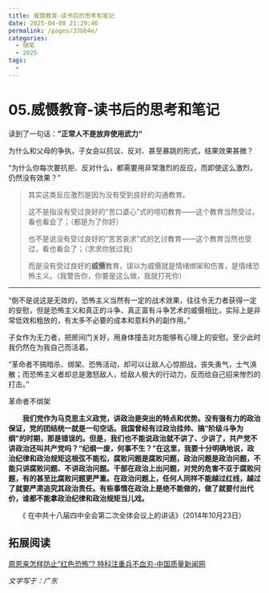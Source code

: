 ```yaml
---
title: 威慑教育-读书后的思考和笔记
date: 2025-04-08 21:29:46
permalink: /pages/33bb4e/
categories:
  - 随笔
  - 2025
tags:
  - 
---
```



# 05.威慑教育-读书后的思考和笔记

读到了一句话：**”正常人不是放弃使用武力“**

<!-- more -->   

​	 为什么和父母的争执，子女会以抗议、反对、甚至暴跳的形式，结果效果甚微？

“为什么你每次要抗拒、反对什么，都需要用非常激烈的反应，而即使这么激烈，仍然没有效果？”

> 其实这类反应激烈是因为没有受到良好的沟通教育。
>
> 这不是指没有受过良好的“苦口婆心”式的唠叨教育——这个教育当然受过，看也看会了；（都是为了你好）
>
> 也不是说没有受过良好的“苦苦哀求”式的乞讨教育——这个教育当然也受过，看也看会了；（求求你放过我）
>
> 而是没有受过良好的**威慑**教育，误以为威慑就是情绪绑架和伤害，是情绪恐怖主义。（我警告你，你要是这么做，我就打死你）

------

“倒不是说这是无效的，恐怖主义当然有一定的战术效果，往往令无力者获得一定的安慰，但是恐怖主义和真正的斗争、真正富有斗争艺术的威慑相比，实际上是非常低效和粗放的，有太多不必要的成本和意料外的副作用。”

子女作为无力者，把房间门关好，用身体撞击对方能够有心理上的安慰。至少此时我仍然在为我自己而活着。



“革命者不搞暗杀、绑架、恐怖活动，却可以让敌人心惊胆战，丧失勇气，士气涣散；而恐怖主义者却总是激怒敌人，给敌人极大的行动力，反而给自己招来惨烈的打击。”

革命者不绑架

　　**我们党作为马克思主义政党，讲政治是突出的特点和优势。没有强有力的政治保证，党的团结统一就是一句空话。我国曾经有过政治挂帅、搞“阶级斗争为纲”的时期，那是错误的。但是，我们也不能说政治就不讲了、少讲了，共产党不讲政治还叫共产党吗？“纪纲一废，何事不生？”在这里，我要十分明确地说，政治纪律和政治规矩这根弦不能松，腐败问题是腐败问题，政治问题是政治问题，不能只讲腐败问题、不讲政治问题。干部在政治上出问题，对党的危害不亚于腐败问题，有的甚至比腐败问题更严重。在政治问题上，任何人同样不能越过红线，越过了就要严肃追究其政治责任。有些事情在政治上是绝不能做的，做了就要付出代价，谁都不能拿政治纪律和政治规矩当儿戏。**

　　《 在中共十八届四中全会第二次全体会议上的讲话》（2014年10月23日）

## 拓展阅读

[周恩来怎样防止“红色恐怖”? 特科注重兵不血刃-中国质量新闻网](https://m.cqn.com.cn/wh/content/2013-04/15/content_1795798.htm)

*文字写于：广东*